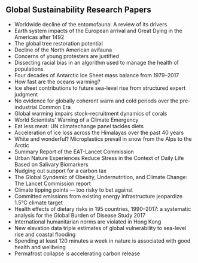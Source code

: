 <h2>Global Sustainability Research Papers</h2>


<ul>

                             

 <li><a target="_blank" href="https://github.com/manjunath5496/Global-Sustainability-Research-Papers/blob/master/glo(1).pdf" style="text-decoration:none;">Worldwide decline of the entomofauna: A review of its drivers</a></li>

 <li><a target="_blank" href="https://github.com/manjunath5496/Global-Sustainability-Research-Papers/blob/master/glo(2).pdf" style="text-decoration:none;">Earth system impacts of the European arrival and Great Dying in the Americas after 1492</a></li>

<li><a target="_blank" href="https://github.com/manjunath5496/Global-Sustainability-Research-Papers/blob/master/glo(3).pdf" style="text-decoration:none;">The global tree restoration potential</a></li>
 <li><a target="_blank" href="https://github.com/manjunath5496/Global-Sustainability-Research-Papers/blob/master/glo(4).pdf" style="text-decoration:none;">Decline of the North American avifauna</a></li>                              
<li><a target="_blank" href="https://github.com/manjunath5496/Global-Sustainability-Research-Papers/blob/master/glo(5).pdf" style="text-decoration:none;">Concerns of young
protesters are justified</a></li>
<li><a target="_blank" href="https://github.com/manjunath5496/Global-Sustainability-Research-Papers/blob/master/glo(6).pdf" style="text-decoration:none;">Dissecting racial bias in an algorithm used to manage the health of populations</a></li>
 <li><a target="_blank" href="https://github.com/manjunath5496/Global-Sustainability-Research-Papers/blob/master/glo(7).pdf" style="text-decoration:none;">Four decades of Antarctic Ice Sheet mass balance from 1979–2017</a></li>

 <li><a target="_blank" href="https://github.com/manjunath5496/Global-Sustainability-Research-Papers/blob/master/glo(8).pdf" style="text-decoration:none;"> How fast are the oceans warming? </a></li>
   <li><a target="_blank" href="https://github.com/manjunath5496/Global-Sustainability-Research-Papers/blob/master/glo(9).pdf" style="text-decoration:none;">Ice sheet contributions to future sea-level rise from structured expert judgment</a></li>
  
   
 <li><a target="_blank" href="https://github.com/manjunath5496/Global-Sustainability-Research-Papers/blob/master/glo(10).pdf" style="text-decoration:none;">No evidence for globally coherent warm and cold periods over the pre-industrial Common Era</a></li>                              
<li><a target="_blank" href="https://github.com/manjunath5496/Global-Sustainability-Research-Papers/blob/master/glo(11).pdf" style="text-decoration:none;">Global warming impairs stock–recruitment dynamics of corals</a></li>
<li><a target="_blank" href="https://github.com/manjunath5496/Global-Sustainability-Research-Papers/blob/master/glo(12).pdf" style="text-decoration:none;">World Scientists' Warning of a Climate Emergency</a></li>
<li><a target="_blank" href="https://github.com/manjunath5496/Global-Sustainability-Research-Papers/blob/master/glo(13).pdf" style="text-decoration:none;">Eat less meat: UN climatechange panel tackles diets</a></li>

<li><a target="_blank" href="https://github.com/manjunath5496/Global-Sustainability-Research-Papers/blob/master/glo(14).pdf" style="text-decoration:none;">Acceleration of ice loss across the Himalayas over the past 40 years</a></li>
                              
<li><a target="_blank" href="https://github.com/manjunath5496/Global-Sustainability-Research-Papers/blob/master/glo(15).pdf" style="text-decoration:none;">White and wonderful? Microplastics prevail in snow from the Alps to the Arctic</a></li>

<li><a target="_blank" href="https://github.com/manjunath5496/Global-Sustainability-Research-Papers/blob/master/glo(16).pdf" style="text-decoration:none;">Summary Report of the EAT-Lancet Commission</a></li>

  <li><a target="_blank" href="https://github.com/manjunath5496/Global-Sustainability-Research-Papers/blob/master/glo(17).pdf" style="text-decoration:none;">
Urban Nature Experiences Reduce Stress in the Context of Daily Life Based on Salivary Biomarkers</a></li>   
  
<li><a target="_blank" href="https://github.com/manjunath5496/Global-Sustainability-Research-Papers/blob/master/glo(18).pdf" style="text-decoration:none;">Nudging out support for a carbon tax</a></li> 

  
<li><a target="_blank" href="https://github.com/manjunath5496/Global-Sustainability-Research-Papers/blob/master/glo(19).pdf" style="text-decoration:none;">The Global Syndemic of Obesity, Undernutrition, and Climate Change: The Lancet Commission report</a></li> 

<li><a target="_blank" href="https://github.com/manjunath5496/Global-Sustainability-Research-Papers/blob/master/glo(20).pdf" style="text-decoration:none;">
Climate tipping points — too risky to bet against</a></li>

<li><a target="_blank" href="https://github.com/manjunath5496/Global-Sustainability-Research-Papers/blob/master/glo(21).pdf" style="text-decoration:none;">Committed emissions from existing energy infrastructure jeopardize 1.5°C climate target</a></li>
<li><a target="_blank" href="https://github.com/manjunath5496/Global-Sustainability-Research-Papers/blob/master/glo(22).pdf" style="text-decoration:none;">Health effects of dietary risks in 195 countries, 1990–2017: a systematic analysis for the Global Burden of Disease Study 2017</a></li> 
 <li><a target="_blank" href="https://github.com/manjunath5496/Global-Sustainability-Research-Papers/blob/master/glo(23).pdf" style="text-decoration:none;">International
humanitarian norms are violated in Hong Kong</a></li> 
 

   <li><a target="_blank" href="https://github.com/manjunath5496/Global-Sustainability-Research-Papers/blob/master/glo(24).pdf" style="text-decoration:none;">New elevation data triple estimates of global vulnerability to sea-level rise and coastal flooding</a></li>
 
   <li><a target="_blank" href="https://github.com/manjunath5496/Global-Sustainability-Research-Papers/blob/master/glo(25).pdf" style="text-decoration:none;">Spending at least 120 minutes a week in nature is associated with good health and wellbeing</a></li>                              
 <li><a target="_blank" href="https://github.com/manjunath5496/Global-Sustainability-Research-Papers/blob/master/glo(26).pdf" style="text-decoration:none;">Permafrost collapse is accelerating carbon release</a></li>
 </ul>
